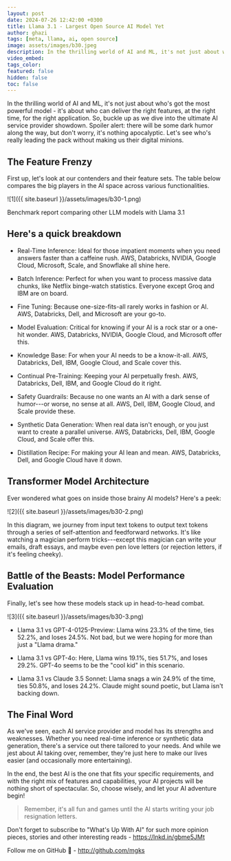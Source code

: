 ```yaml
---
layout: post
date: 2024-07-26 12:42:00 +0300
title: Llama 3.1 - Largest Open Source AI Model Yet
author: ghazi
tags: [meta, llama, ai, open source]
image: assets/images/b30.jpeg
description: In the thrilling world of AI and ML, it's not just about who's got the most powerful model - it's about who can deliver the right features, at the right time, for the right application.
video_embed: 
tags_color: 
featured: false
hidden: false
toc: false
---
```


In the thrilling world of AI and ML, it's not just about who's got the most powerful model - it's about who can deliver the right features, at the right time, for the right application. So, buckle up as we dive into the ultimate AI service provider showdown. Spoiler alert: there will be some dark humor along the way, but don't worry, it's nothing apocalyptic. Let's see who's really leading the pack without making us their digital minions.

The Feature Frenzy
------------------

First up, let's look at our contenders and their feature sets. The table below compares the big players in the AI space across various functionalities.

![1]({{ site.baseurl }}/assets/images/b30-1.png)

Benchmark report comparing other LLM models with Llama 3.1

Here's a quick breakdown
------------------------

-  Real-Time Inference: Ideal for those impatient moments when you need answers faster than a caffeine rush. AWS, Databricks, NVIDIA, Google Cloud, Microsoft, Scale, and Snowflake all shine here.

-  Batch Inference: Perfect for when you want to process massive data chunks, like Netflix binge-watch statistics. Everyone except Groq and IBM are on board.

-  Fine Tuning: Because one-size-fits-all rarely works in fashion or AI. AWS, Databricks, Dell, and Microsoft are your go-to.

-  Model Evaluation: Critical for knowing if your AI is a rock star or a one-hit wonder. AWS, Databricks, NVIDIA, Google Cloud, and Microsoft offer this.

-  Knowledge Base: For when your AI needs to be a know-it-all. AWS, Databricks, Dell, IBM, Google Cloud, and Scale cover this.

-  Continual Pre-Training: Keeping your AI perpetually fresh. AWS, Databricks, Dell, IBM, and Google Cloud do it right.

-  Safety Guardrails: Because no one wants an AI with a dark sense of humor---or worse, no sense at all. AWS, Dell, IBM, Google Cloud, and Scale provide these.

-  Synthetic Data Generation: When real data isn't enough, or you just want to create a parallel universe. AWS, Databricks, Dell, IBM, Google Cloud, and Scale offer this.

-  Distillation Recipe: For making your AI lean and mean. AWS, Databricks, Dell, and Google Cloud have it down.

Transformer Model Architecture
------------------------------

Ever wondered what goes on inside those brainy AI models? Here's a peek:

![2]({{ site.baseurl }}/assets/images/b30-2.png)

In this diagram, we journey from input text tokens to output text tokens through a series of self-attention and feedforward networks. It's like watching a magician perform tricks---except this magician can write your emails, draft essays, and maybe even pen love letters (or rejection letters, if it's feeling cheeky).

Battle of the Beasts: Model Performance Evaluation
--------------------------------------------------

Finally, let's see how these models stack up in head-to-head combat.

![3]({{ site.baseurl }}/assets/images/b30-3.png)

-  Llama 3.1 vs GPT-4-0125-Preview: Llama wins 23.3% of the time, ties 52.2%, and loses 24.5%. Not bad, but we were hoping for more than just a "Llama drama."

-  Llama 3.1 vs GPT-4o: Here, Llama wins 19.1%, ties 51.7%, and loses 29.2%. GPT-4o seems to be the "cool kid" in this scenario.

-  Llama 3.1 vs Claude 3.5 Sonnet: Llama snags a win 24.9% of the time, ties 50.8%, and loses 24.2%. Claude might sound poetic, but Llama isn't backing down.

The Final Word
--------------

As we've seen, each AI service provider and model has its strengths and weaknesses. Whether you need real-time inference or synthetic data generation, there's a service out there tailored to your needs. And while we jest about AI taking over, remember, they're just here to make our lives easier (and occasionally more entertaining).

In the end, the best AI is the one that fits your specific requirements, and with the right mix of features and capabilities, your AI projects will be nothing short of spectacular. So, choose wisely, and let your AI adventure begin!

> Remember, it's all fun and games until the AI starts writing your job resignation letters.

Don't forget to subscribe to "What's Up With AI" for such more opinion pieces, stories and other interesting reads -  <https://lnkd.in/gbme5JMt>

Follow me on GitHub 🐙 -  <http://github.com/mgks>